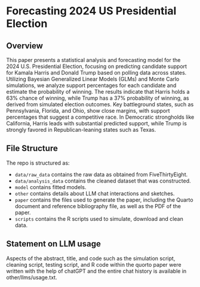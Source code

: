 # Forecasting 2024 US Presidential Election

## Overview

This paper presents a statistical analysis and forecasting model for the 2024 U.S. Presidential Election, focusing on predicting candidate support for Kamala Harris and Donald Trump based on polling data across states. Utilizing Bayesian Generalized Linear Models (GLMs) and Monte Carlo simulations, we analyze support percentages for each candidate and estimate the probability of winning. The results indicate that Harris holds a 63% chance of winning, while Trump has a 37% probability of winning, as derived from simulated election outcomes. Key battleground states, such as Pennsylvania, Florida, and Ohio, show close margins, with support percentages that suggest a competitive race. In Democratic strongholds like California, Harris leads with substantial predicted support, while Trump is strongly favored in Republican-leaning states such as Texas. 


## File Structure

The repo is structured as:

-   `data/raw_data` contains the raw data as obtained from FiveThirtyEight.
-   `data/analysis_data` contains the cleaned dataset that was constructed.
-   `model` contains fitted models. 
-   `other` contains details about LLM chat interactions and sketches.
-   `paper` contains the files used to generate the paper, including the Quarto document and reference bibliography file, as well as the PDF of the paper. 
-   `scripts` contains the R scripts used to simulate, download and clean data.


## Statement on LLM usage

Aspects of the abstract, title, and code such as the simulation script, cleaning script, testing script, and R code within the quorto paper were written with the help of chatGPT and the entire chat history is available in other/llms/usage.txt.
